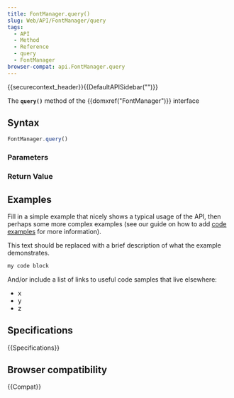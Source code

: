 ```yaml
---
title: FontManager.query()
slug: Web/API/FontManager/query
tags:
  - API
  - Method
  - Reference
  - query
  - FontManager
browser-compat: api.FontManager.query
---
```

{{securecontext_header}}{{DefaultAPISidebar("")}}

The **`query()`** method of the {{domxref("FontManager")}} interface 

## Syntax

```js
FontManager.query()
```

### Parameters



### Return Value



## Examples

Fill in a simple example that nicely shows a typical usage of the API, then perhaps some more complex examples (see our guide on how to add [code examples](/en-US/docs/MDN/Contribute/Structures/Code_examples) for more information).

This text should be replaced with a brief description of what the example demonstrates.

```js
my code block
```

And/or include a list of links to useful code samples that live elsewhere:

*   x
*   y
*   z

## Specifications

{{Specifications}}

## Browser compatibility

{{Compat}}

